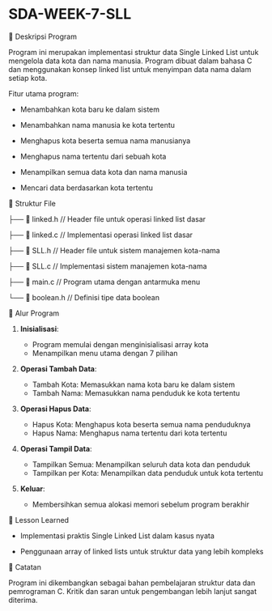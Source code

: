 # SDA-WEEK-7-SLL
📌 Deskripsi Program

Program ini merupakan implementasi struktur data Single Linked List untuk mengelola data kota dan nama manusia. Program dibuat dalam bahasa C dan menggunakan konsep linked list untuk menyimpan data nama dalam setiap kota.

Fitur utama program:

- Menambahkan kota baru ke dalam sistem

- Menambahkan nama manusia ke kota tertentu

- Menghapus kota beserta semua nama manusianya

- Menghapus nama tertentu dari sebuah kota

- Menampilkan semua data kota dan nama manusia

- Mencari data berdasarkan kota tertentu
  

📁 Struktur File

├── 📄 linked.h //  Header file untuk operasi linked list dasar

├── 📄 linked.c //  Implementasi operasi linked list dasar

├── 📄 SLL.h //     Header file untuk sistem manajemen kota-nama

├── 📄 SLL.c //     Implementasi sistem manajemen kota-nama

├── 📄 main.c //    Program utama dengan antarmuka menu

└── 📄 boolean.h // Definisi tipe data boolean


🔄 Alur Program

1. **Inisialisasi**:
   - Program memulai dengan menginisialisasi array kota
   - Menampilkan menu utama dengan 7 pilihan

2. **Operasi Tambah Data**:
   - Tambah Kota: Memasukkan nama kota baru ke dalam sistem
   - Tambah Nama: Memasukkan nama penduduk ke kota tertentu

3. **Operasi Hapus Data**:
   - Hapus Kota: Menghapus kota beserta semua nama penduduknya
   - Hapus Nama: Menghapus nama tertentu dari kota tertentu

4. **Operasi Tampil Data**:
   - Tampilkan Semua: Menampilkan seluruh data kota dan penduduk
   - Tampilkan per Kota: Menampilkan data penduduk untuk kota tertentu

5. **Keluar**:
   - Membersihkan semua alokasi memori sebelum program berakhir
     

🎯 Lesson Learned
- Implementasi praktis Single Linked List dalam kasus nyata

- Penggunaan array of linked lists untuk struktur data yang lebih kompleks


📝 Catatan

Program ini dikembangkan sebagai bahan pembelajaran struktur data dan pemrograman C. Kritik dan saran untuk pengembangan lebih lanjut sangat diterima.
